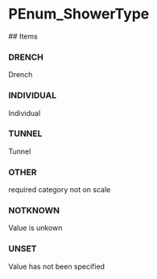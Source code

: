 # PEnum_ShowerType

<!-- end of definition -->## Items

### DRENCH
Drench

### INDIVIDUAL
Individual

### TUNNEL
Tunnel

### OTHER
required category not on scale

### NOTKNOWN
Value is unkown

### UNSET
Value has not been specified
